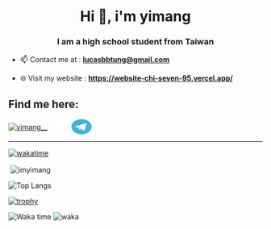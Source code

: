 
<h1 align="center">Hi 👋, i'm yimang</h1>
<h3 align="center">I am a high school student from Taiwan</h3>



- 📫 Contact me at : **lucasbbtung@gmail.com**

- 🌐 Visit my website : **https://website-chi-seven-95.vercel.app/**

## Find me here:
<p align="left">
<a href="https://instagram.com/yimang__" target="blank"><img align="center" src="https://raw.githubusercontent.com/rahuldkjain/github-profile-readme-generator/master/src/images/icons/Social/instagram.svg" alt="yimang__" height="30" width="40" /></a>
<a href="https://x.com/imyimang" target="blank"><img align="center" src="x.svg" alt="imyimang" height="30" width="40" /></a>
<a href="https://t.me/imyimang" target="blank"><img align="center" src="tg.svg" alt="imyimang" height="30" width="40" /></a>
</p>

<hr>

[![wakatime](https://wakatime.com/badge/user/ae9549e9-981a-4760-b908-48d457840875.svg)](https://wakatime.com/@ae9549e9-981a-4760-b908-48d457840875)
 
<p>&nbsp;<img align="center" src="https://github-readme-stats.vercel.app/api?username=imyimang&show_icons=true&theme=dark&locale=en" alt="imyimang" /></p>

![Top Langs](https://github-readme-stats.vercel.app/api/top-langs/?username=imyimang&langs_count=20&theme=dark)

[![trophy](https://github-profile-trophy.vercel.app/?username=imyimang&theme=onedark)](https://github.com/ryo-ma/github-profile-trophy)

![Waka time](https://wakatime.com/share/@ae9549e9-981a-4760-b908-48d457840875/4c269860-6809-4293-bf9d-89a9617b4971.svg)
![waka](https://wakatime.com/share/@ae9549e9-981a-4760-b908-48d457840875/3e2b9246-4494-4a27-ad01-d3027c6e7ac3.svg)

<!--START_SECTION:waka-->
<!--END_SECTION:waka-->